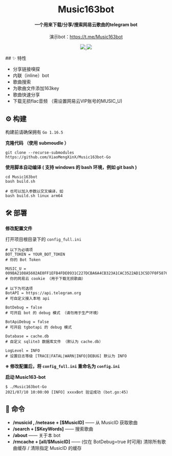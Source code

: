 <h1 align="center">Music163bot</h1>

<h4 align="center">一个用来下载/分享/搜索网易云歌曲的telegram bot</h4>

<p align="center">演示bot：<a href="https://t.me/Music163bot">https://t.me/Music163bot</a></p>

<p align="center">
	<a href="https://goreportcard.com/report/github.com/XiaoMengXinX/Music163bot-Go">
      <img src="https://goreportcard.com/badge/github.com/XiaoMengXinX/Music163bot-Go?style=flat-square">
	</a>
	<a href="https://github.com/XiaoMengXinX/Music163bot-Go/releases">
    <img src="https://img.shields.io/github/v/release/XiaoMengXinX/Music163bot-Go?include_prereleases&style=flat-square">
  </a>
</p>
## ✨ 特性

- 分享链接嗅探
- 内联（inline）bot
- 歌曲搜索
- 为歌曲文件添加163key
- 歌曲快速分享
- 下载无损flac音频 （需设置网易云VIP账号的MUSIC_U)

## ⚙️ 构建

构建前请确保拥有 `Go 1.16.5`

**克隆代码 （使用 submoudle ）**

```
git clone --recurse-submodules https://github.com/XiaoMengXinX/Music163bot-Go
```

**使用脚本自动编译 ( 支持 windows 的 bash 环境，例如 git bash )**

```
cd Music163bot
bash build.sh 

# 也可以加入参数以交叉编译，如
bash build.sh linux arm64
```

## 🛠️ 部署

**修改配置文件**

打开项目根目录下的 `config_full.ini`

```
# 以下为必填项
BOT_TOKEN = YOUR_BOT_TOKEN
# 你的 Bot Token

MUSIC_U = 009BA2108A5602AE0FF1EFB4FDE0931C227DCBA6A4CB323A1CAC3522AD13C5D7F0F587C9D0738103B46E0425B2BC0F50386B1106358EC75FC89E6E178D0$
# 你的网易云 cookie （用于下载无损歌曲）

# 以下为可选项
BotAPI = https://api.telegram.org
# 可自定义接入本地 api

BotDebug = false
# 可开启 bot 的 debug 模式 （请勿用于生产环境）

BotApiDebug = false
# 可开启 tgbotapi 的 debug 模式

Database = cache.db
# 自定义 sqlite3 数据库文件 （默认为 cache.db）

LogLevel = INFO
# 设置日志等级 [TRACE|FATAL|WARN|INFO|DEBUG] 默认为 INFO

```

**※ 修改配置后，将 `config_full.ini` 重命名为 `config.ini`**

**启动 Music163-bot**

```
$ ./Music163bot-Go
2021/07/10 10:00:00 [INFO] xxxxBot 验证成功 (bot.go:45)
```

## 🤖 命令

- **/musicid , /netease + [$MusicID]**  —— 从 MusicID 获取歌曲
- **/search + [$KeyWords]** —— 搜索歌曲
- **/about** —— 关于本 bot
- **/rmcache + [all/$MusicID]** —— (仅在 BotDebug=true 时可用)  清除所有歌曲缓存 / 清除指定 MusicID 的缓存
